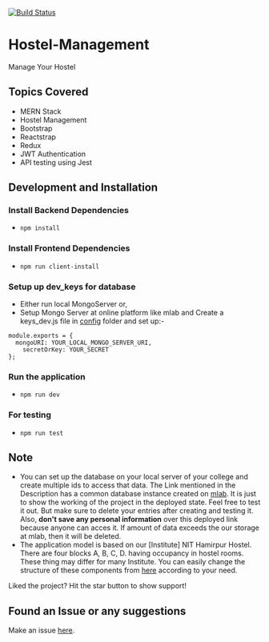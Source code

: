 [![Build Status](https://travis-ci.com/starkblaze01/Hostel-Management.svg?branch=master)](https://travis-ci.com/starkblaze01/Hostel-Management)

# Hostel-Management

Manage Your Hostel

## Topics Covered

- MERN Stack
- Hostel Management
- Bootstrap
- Reactstrap
- Redux
- JWT Authentication
- API testing using Jest

## Development and Installation

### Install Backend Dependencies

- `npm install`

### Install Frontend Dependencies

- `npm run client-install`

### Setup up dev_keys for database

- Either run local MongoServer or,
- Setup Mongo Server at online platform like mlab and Create a keys_dev.js file in [config](https://github.com/starkblaze01/Hostel-Management/tree/master/config) folder and set up:-

```
module.exports = {
  mongoURI: YOUR_LOCAL_MONGO_SERVER_URI,
	secretOrKey: YOUR_SECRET
};
```

### Run the application

- `npm run dev`

### For testing

- `npm run test`

## Note

- You can set up the database on your local server of your college and create multiple ids to access that data. The Link mentioned in the Description has a common database instance created on [mlab](https://mlab.com/). It is just to show the working of the project in the deployed state. Feel free to test it out. But make sure to delete your entries after creating and testing it. Also, **don't save any personal information** over this deployed link because anyone can acces it. If amount of data exceeds the our storage at mlab, then it will be deleted.
- The application model is based on our [Institute] NIT Hamirpur Hostel. There are four blocks A, B, C, D. having occupancy in hostel rooms. These thing may differ for many Institute. You can easily change the structure of these components from [here](https://github.com/starkblaze01/Hostel-Management/tree/master/client/src/components/pages) according to your need.

Liked the project? Hit the star button to show support!

## Found an Issue or any suggestions

Make an issue [here](https://github.com/starkblaze01/Hostel-Management/issues/new).
